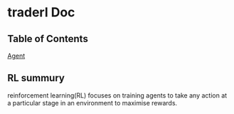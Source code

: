 # traderl Doc

## Table of Contents
[Agent](https://komo135.github.io/trade-rl/agent/)

## RL summury
reinforcement learning(RL) focuses on training agents to take any action at a particular stage in an environment to maximise rewards.
